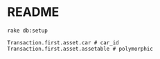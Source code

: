 # README

```
rake db:setup
```

```
Transaction.first.asset.car # car_id
Transaction.first.asset.assetable # polymorphic
```
